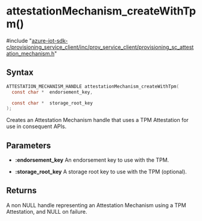 # attestationMechanism_createWithTpm()

\#include "[azure-iot-sdk-c/provisioning_service_client/inc/prov_service_client/provisioning_sc_attestation_mechanism.h](../iot-c-ref-provisioning-sc-attestation-mechanism-h.md)"  

## Syntax

```C
ATTESTATION_MECHANISM_HANDLE attestationMechanism_createWithTpm(
  const char *  endorsement_key,

  const char *  storage_root_key
);
```

Creates an Attestation Mechanism handle that uses a TPM Attestation for use in consequent APIs.

## Parameters
* **:endorsement_key** An endorsement key to use with the TPM. 

* **:storage_root_key** A storage root key to use with the TPM (optional).

## Returns
A non NULL handle representing an Attestation Mechanism using a TPM Attestation, and NULL on failure.

